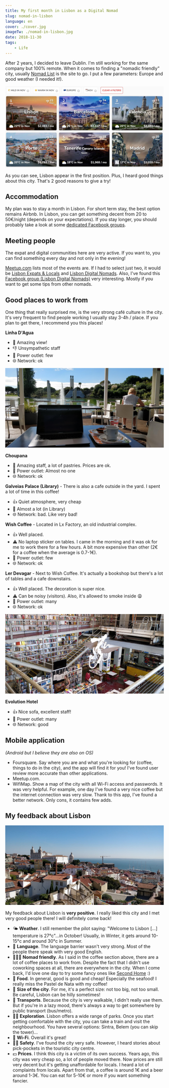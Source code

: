 ```yaml
---
title: My first month in Lisbon as a Digital Nomad
slug: nomad-in-lisbon
language: en
cover: ./cover.jpg
imageTw: ./nomad-in-lisbon.jpg
date: 2018-11-30
tags: 
    - Life
---
```


After 2 years, I decided to leave Dublin. I'm still working for the same company but 100% remote.
When it comes to finding a "nomadic friendly" city, usually [Nomad List](https://nomadlist.com/) is the site to go. I put a few parameters: Europe and good weather (I needed it!).

![Nomad List](./nomadlist.jpg)

As you can see, Lisbon appear in the first position. Plus, I heard good things about this city. That's 2 good reasons to give a try!

## Accommodation

My plan was to stay a month in Lisbon. For short term stay, the best option remains Airbnb. In Lisbon, you can get something decent from 20 to 50€/night (depends on your expectations).
If you stay longer, you should probably take a look at some [dedicated Facebook groups](https://www.facebook.com/groups/1544177542561065/).

## Meeting people

The expat and digital communities here are very active. If you want to, you can find something every day and not only in the evening!

[Meetup.com](https://www.meetup.com/find/events/?allMeetups=true&radius=25&userFreeform=Lisbon%2C+Portugal&mcId=c1032578&change=yes&eventFilter=mysugg) lists most of the events are. If I had to select just two, it would be [Lisbon Expats & Locals](https://www.meetup.com/Lisbon-Expats-Locals/) and [Lisbon Digital Nomads](https://www.meetup.com/Lisbon-Digital-Nomads/).
Also, I've found this [Facebook group (Lisbon Digital Nomads)](https://www.facebook.com/groups/532696873566509/) very interesting. Mostly if you want to get some tips from other nomads.

## Good places to work from

One thing that really surprised me, is the very strong café culture in the city. It's very frequent to find people working
I usually stay 3-4h / place. If you plan to get there, I recommend you this places!

**Linha D'Agua**
* 🤗 Amazing view! 
* 👎 Unsympathetic staff
* 🔌 Power outlet: few
* 🌐 Network: ok

![Linha D'Agua](./linha-d-agua.jpg)

**Choupana**
* 🤗 Amazing staff, a lot of pastries. Prices are ok.
* 🔌 Power outlet: Almost no one
* 🌐 Network: ok

**Galveias Palace (Library)** - There is also a cafe outside in the yard. I spent a lot of time in this coffee!
* 👍 Quiet atmosphere, very cheap
* 🔌 Almost a lot (in Library)
* 🌐 Network: bad. Like very bad!

**Wish Coffee** - Located in Lx Factory, an old industrial complex.
* 👍 Well placed.
* ⚠️ No laptop sticker on tables. I came in the morning and it was ok for me to work there for a few hours. A bit more expensive than other (2€ for a coffee when the average is 0.7-1€). 
* 🔌 Power outlet: few
* 🌐 Network: ok

**Ler Devagar** - Next to Wish Coffee. It's actually a bookshop but there's a lot of tables and a cafe downstairs.
* 👍 Well placed. The decoration is super nice.
* ⚠️ Can be noisy (visitors). Also, it's allowed to smoke inside 😩
* 🔌 Power outlet: many
* 🌐 Network: ok

![Ler Devagar](./ler-devagar.jpg)

**Evolution Hotel**
* 👍 Nice sofa, excellent staff!
* 🔌 Power outlet: many
* 🌐 Network: good

## Mobile application

*(Android but I believe they are also on OS)*

* Foursquare. Say where you are and what you're looking for (coffee, things to do in the city), and the app will find it for you! I've found user review more accurate than other applications.
* Meetup.com.
* WifiMap. Show a map of the city with all Wi-Fi access and passwords. It was very helpful. For example, one day I've found a very nice coffee but the internet connection was very slow. Thank to this app, I've found a better network.
Only cons, it contains few adds.

## My feedback about Lisbon

![city overview](./city.jpg)

My feedback about Lisbon is **very positive**. I really liked this city and I met very good people there! I will definitely come back!


* 🌤 **Weather**. I still remember the pilot saying: "Welcome to Lisbon [...] temperature is 27°c"...in October! Usually, in Winter, it gets around 10-15°c and around 30°c in Summer.
* 📢 **Language**. The language barrier wasn't very strong. Most of the people there speak with very good English.
* 👨🏼‍💻 **Nomad friendly**. As I said in the coffee section above, there are a lot of coffee places to work from. Despite the fact that I didn't use coworking spaces at all, there are everywhere in the city. When I come back, I'd love one day to try some fancy ones like [Second Home](https://secondhome.io/lisbon) :)
* 🍴 **Food**. In general, good is good and cheap! Especially the seafood! I really miss the Pastel de Nata with my coffee!
* 🌉 **Size of the city**. For me, it's a perfect size: not too big, not too small. Be careful, Lisbon can be hilly sometimes!
* 🚋 **Transports**. Because the city is very walkable, I didn't really use them. But if you're in a lazy mood, there's always a way to get somewhere by public transport (bus/metro).
* 🚶‍♀️ **Exploration**. Lisbon offers a wide range of parks. Once you start getting comfortable with the city, you can take a train and visit the neighbourhood. You have several options: Sintra, Belem (you can skip the tower)...
* 📡 **Wi-Fi**. Overall it's great!
* 👮‍♂️ **Safety**. I've found the city very safe. However, I heard stories about pick-pockets in the touristic city centre.
* 💵 **Prices**. I think this city is a victim of its own success. Years ago, this city was very cheap so, a lot of people moved there. Now prices are still very decent but it's getting unaffordable for locals. I heard a lot of complaints from locals. Apart from that, a coffee is around 1€ and a beer around 1-3€. You can eat for 5-10€ or more if you want something fancier.
